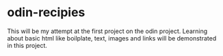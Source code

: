 # odin-recipies

This will be my attempt at the first project on the odin project. Learning about basic html like boilplate, text, images and links will be demonstrated in this project.